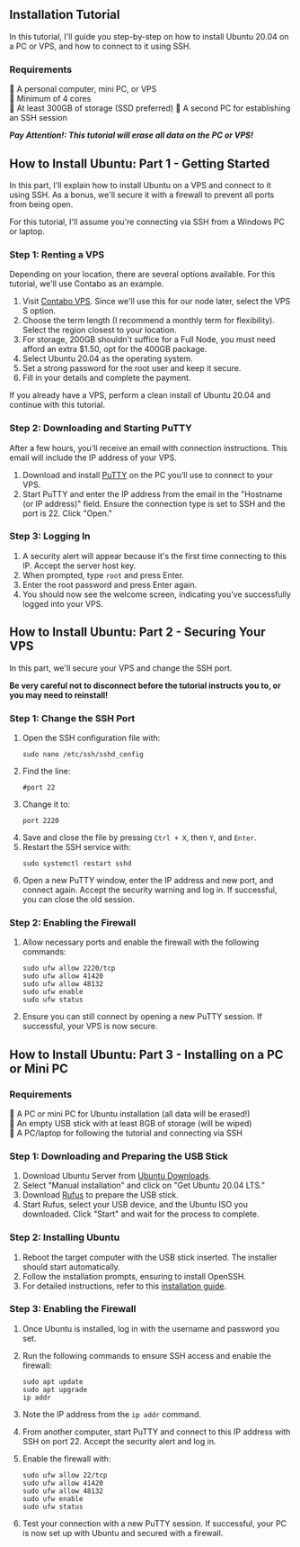 ## Installation Tutorial

In this tutorial, I'll guide you step-by-step on how to install Ubuntu 20.04 on a PC or VPS, and how to connect to it using SSH.

### Requirements

:small_blue_diamond: A personal computer, mini PC, or VPS  
:small_blue_diamond: Minimum of 4 cores  
:small_blue_diamond: At least 300GB of storage (SSD preferred) 
:small_blue_diamond: A second PC for establishing an SSH session  

_**Pay Attention!: This tutorial will erase all data on the PC or VPS!**_

## How to Install Ubuntu: Part 1 - Getting Started

In this part, I'll explain how to install Ubuntu on a VPS and connect to it using SSH. As a bonus, we'll secure it with a firewall to prevent all ports from being open.

For this tutorial, I'll assume you're connecting via SSH from a Windows PC or laptop.

### Step 1: Renting a VPS

Depending on your location, there are several options available. For this tutorial, we'll use Contabo as an example.

1. Visit [Contabo VPS](https://contabo.com/en/vps/). Since we'll use this for our node later, select the VPS S option.
2. Choose the term length (I recommend a monthly term for flexibility). Select the region closest to your location.
3. For storage, 200GB shouldn't suffice for a Full Node, you must need afford an extra $1.50, opt for the 400GB package.
4. Select Ubuntu 20.04 as the operating system.
5. Set a strong password for the root user and keep it secure.
6. Fill in your details and complete the payment.

If you already have a VPS, perform a clean install of Ubuntu 20.04 and continue with this tutorial.

### Step 2: Downloading and Starting PuTTY

After a few hours, you'll receive an email with connection instructions. This email will include the IP address of your VPS.

1. Download and install [PuTTY](https://www.putty.org/) on the PC you’ll use to connect to your VPS.
2. Start PuTTY and enter the IP address from the email in the "Hostname (or IP address)" field. Ensure the connection type is set to SSH and the port is 22. Click "Open."

### Step 3: Logging In

1. A security alert will appear because it's the first time connecting to this IP. Accept the server host key.
2. When prompted, type `root` and press Enter.
3. Enter the root password and press Enter again.
4. You should now see the welcome screen, indicating you've successfully logged into your VPS.

## How to Install Ubuntu: Part 2 - Securing Your VPS

In this part, we'll secure your VPS and change the SSH port.

**Be very careful not to disconnect before the tutorial instructs you to, or you may need to reinstall!**

### Step 1: Change the SSH Port

1. Open the SSH configuration file with:  
   ```
   sudo nano /etc/ssh/sshd_config 
2. Find the line:
    ```
    #port 22
3. Change it to:
    ```
    port 2220
4. Save and close the file by pressing `Ctrl + X`, then `Y`, and `Enter`.
5. Restart the SSH service with:
    ```
    sudo systemctl restart sshd
6. Open a new PuTTY window, enter the IP address and new port, and connect again. Accept the security warning and log in. If successful, you can close the old session.

### Step 2: Enabling the Firewall
1. Allow necessary ports and enable the firewall with the following commands:
   ```
   sudo ufw allow 2220/tcp
   sudo ufw allow 41420
   sudo ufw allow 48132
   sudo ufw enable
   sudo ufw status
2. Ensure you can still connect by opening a new PuTTY session. If successful, your VPS is now secure.

## How to Install Ubuntu: Part 3 - Installing on a PC or Mini PC
### Requirements

:small_blue_diamond: A PC or mini PC for Ubuntu installation (all data will be erased!)  
:small_blue_diamond: An empty USB stick with at least 8GB of storage (will be wiped)  
:small_blue_diamond: A PC/laptop for following the tutorial and connecting via SSH  

### Step 1: Downloading and Preparing the USB Stick
1. Download Ubuntu Server from [Ubuntu Downloads](https://ubuntu.com/download/server#downloads).
2. Select "Manual installation" and click on "Get Ubuntu 20.04 LTS."
3. Download [Rufus](https://rufus.ie/) to prepare the USB stick.
4. Start Rufus, select your USB device, and the Ubuntu ISO you downloaded. Click "Start" and wait for the process to complete.
   
### Step 2: Installing Ubuntu
1. Reboot the target computer with the USB stick inserted. The installer should start automatically.
2. Follow the installation prompts, ensuring to install OpenSSH.
3. For detailed instructions, refer to this [installation guide](https://techguides.yt/guides/how-to-install-ubuntu-server-20-04-lts-from-usb/#3_Install_Ubuntu_Server_2004_LTS).

### Step 3: Enabling the Firewall
1. Once Ubuntu is installed, log in with the username and password you set.

2. Run the following commands to ensure SSH access and enable the firewall:   
   ```
   sudo apt update
   sudo apt upgrade
   ip addr
3. Note the IP address from the `ip addr` command.
4. From another computer, start PuTTY and connect to this IP address with SSH on port 22. Accept the security alert and log in.
5. Enable the firewall with:
   ```
   sudo ufw allow 22/tcp
   sudo ufw allow 41420
   sudo ufw allow 48132
   sudo ufw enable
   sudo ufw status
6. Test your connection with a new PuTTY session. If successful, your PC is now set up with Ubuntu and secured with a firewall.


